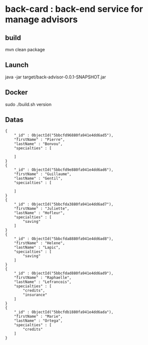 # back-card : back-end service for manage advisors

## build
mvn clean package

## Launch
java -jar target/back-advisor-0.0.1-SNAPSHOT.jar

## Docker
sudo ./build.sh version

## Datas
```
{ 
    "_id" : ObjectId("5bbcfd96880fa941e4dd6ad5"), 
    "firstName" : "Pierre", 
    "lastName" : "Bonvou", 
    "specialties" : [

    ]
}
{ 
    "_id" : ObjectId("5bbcfd9e880fa941e4dd6ad6"), 
    "firstName" : "Guillaume", 
    "lastName" : "Gentil", 
    "specialties" : [

    ]
}
{ 
    "_id" : ObjectId("5bbcfda3880fa941e4dd6ad7"), 
    "firstName" : "Juliette", 
    "lastName" : "Hofleur", 
    "specialties" : [
        "saving"
    ]
}
{ 
    "_id" : ObjectId("5bbcfda8880fa941e4dd6ad8"), 
    "firstName" : "Helene", 
    "lastName" : "Lapic", 
    "specialties" : [
        "saving"
    ]
}
{ 
    "_id" : ObjectId("5bbcfdad880fa941e4dd6ad9"), 
    "firstName" : "Raphaelle", 
    "lastName" : "Lefrancois", 
    "specialties" : [
        "credits", 
        "insurance"
    ]
}
{ 
    "_id" : ObjectId("5bbcfdb1880fa941e4dd6ada"), 
    "firstName" : "Marie", 
    "lastName" : "Ortega", 
    "specialties" : [
        "credits"
    ]
}

```